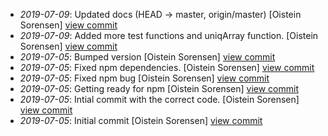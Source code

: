* _2019-07-09_: Updated docs (HEAD -> master, origin/master) [Oistein Sorensen] <a href="http://github.com/5orenso/fast-type-check/commit/266bbe5d34d8f6784c5223278cd88e1b985f8287">view commit</a>
* _2019-07-09_: Added more test functions and uniqArray function. [Oistein Sorensen] <a href="http://github.com/5orenso/fast-type-check/commit/355e1130d81a0daf94941c8fb9e7648007a36882">view commit</a>
* _2019-07-05_: Bumped version [Oistein Sorensen] <a href="http://github.com/5orenso/fast-type-check/commit/181aa9b42649896e3728fd39d78bf631a0e80884">view commit</a>
* _2019-07-05_: Fixed npm dependencies. [Oistein Sorensen] <a href="http://github.com/5orenso/fast-type-check/commit/bf4cb7760abc2e4121b9ce9791056d9143f27a7d">view commit</a>
* _2019-07-05_: Fixed npm bug [Oistein Sorensen] <a href="http://github.com/5orenso/fast-type-check/commit/d63de272241f39cea736d6d62ba1f2c641f397e0">view commit</a>
* _2019-07-05_: Getting ready for npm [Oistein Sorensen] <a href="http://github.com/5orenso/fast-type-check/commit/8bdcac69c3996aab874ce96f0d3e8642cafffc7d">view commit</a>
* _2019-07-05_: Intial commit with the correct code. [Oistein Sorensen] <a href="http://github.com/5orenso/fast-type-check/commit/a6563d54bac9e23fb20419d172c73ad9a5251573">view commit</a>
* _2019-07-05_: Initial commit [Oistein Sorensen] <a href="http://github.com/5orenso/fast-type-check/commit/89c7cc2608ddf92ba596bb860a3f839dac69ba20">view commit</a>